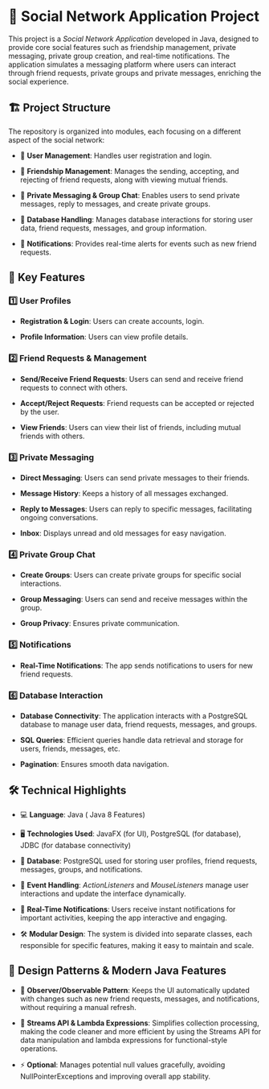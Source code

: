 # 📄 Social Network Application Project
This project is a *Social Network Application* developed in Java, designed to provide core social features such as friendship management, private messaging, private group creation, and real-time notifications. The application simulates a messaging platform where users can interact through friend requests, private groups and private messages, enriching the social experience.

## 🏗️ Project Structure
The repository is organized into modules, each focusing on a different aspect of the social network:

-  📂 **User Management**: Handles user registration and login.

-  📂 **Friendship Management**: Manages the sending, accepting, and rejecting of friend requests, along with viewing mutual friends.

-  📂 **Private Messaging & Group Chat**: Enables users to send private messages, reply to messages, and create private groups.

-  📂 **Database Handling**: Manages database interactions for storing user data, friend requests, messages, and group information.

-  📂 **Notifications**: Provides real-time alerts for events such as new friend requests.

## 🌟 Key Features
### 1️⃣ User Profiles
- **Registration & Login**: Users can create accounts, login.

- **Profile Information**: Users can view profile details.

### 2️⃣ Friend Requests & Management
-  **Send/Receive Friend Requests**: Users can send and receive friend requests to connect with others.

-  **Accept/Reject Requests**: Friend requests can be accepted or rejected by the user.

-  **View Friends**: Users can view their list of friends, including mutual friends with others.

### 3️⃣ Private Messaging
-  **Direct Messaging**: Users can send private messages to their friends.

-  **Message History**: Keeps a history of all messages exchanged.

-  **Reply to Messages**: Users can reply to specific messages, facilitating ongoing conversations.

-  **Inbox**: Displays unread and old messages for easy navigation.

### 4️⃣ Private Group Chat
-  **Create Groups**: Users can create private groups for specific social interactions.

-  **Group Messaging**: Users can send and receive messages within the group.

-  **Group Privacy**: Ensures private communication.

### 5️⃣ Notifications
-  **Real-Time Notifications**: The app sends notifications to users for new friend requests.

###  6️⃣ Database Interaction
-  **Database Connectivity**: The application interacts with a PostgreSQL database to manage user data, friend requests, messages, and groups.

-  **SQL Queries**: Efficient queries handle data retrieval and storage for users, friends, messages, etc.

-  **Pagination**: Ensures smooth data navigation.

## 🛠️ Technical Highlights
-  💻 **Language**: Java ( Java 8 Features)

-  🖥️ **Technologies Used**: JavaFX (for UI), PostgreSQL (for database), JDBC (for database connectivity)

-  📄 **Database**: PostgreSQL used for storing user profiles, friend requests, messages, groups, and notifications.

-  🔄 **Event Handling**: *ActionListeners* and *MouseListeners* manage user interactions and update the interface dynamically.

-  📲 **Real-Time Notifications**: Users receive instant notifications for important activities, keeping the app interactive and engaging.

-  🛠️ **Modular Design**: The system is divided into separate classes, each responsible for specific features, making it easy to maintain and scale.



## 🎨 Design Patterns & Modern Java Features
-  🔄 **Observer/Observable Pattern**: Keeps the UI automatically updated with changes such as new friend requests, messages, and notifications, without requiring a manual refresh.

-  🔢 **Streams API & Lambda Expressions**: Simplifies collection processing, making the code cleaner and more efficient by using the Streams API for data manipulation and lambda expressions for functional-style operations.

-  ⚡ **Optional**: Manages potential null values gracefully, avoiding NullPointerExceptions and improving overall app stability.



